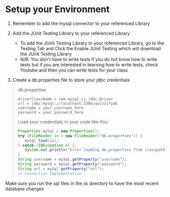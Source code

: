 # Setup your Environment

1. Remember to add the mysql connector to your referenced Library

2. Add the JUnit Testing Library to your referenced Library

    - To add the JUnit Testing Library to your referenced Library, go to the Testing Tab and Click the Enable JUnit Testing which will download the JUnit Testing Library
    - N/B: You don't have to write tests if you do not know how to write tests but if you are interested in learning how to write tests, check Youtube and then you can write tests for your class

3. Create a db.properties file to store your jdbc credentials

 > db.properties
 >
 > ```properties
 >driverClassName = com.mysql.cj.jdbc.Driver
 >url = jdbc:mysql://localhost:3306/quizzifydb
 >username = your_username_here
 >password = your_password_here
 >```
>
 >Load your credentials in your code like this:
 >
 >```java
 >Properties mySql = new Properties();
 >try (FileReader in = new FileReader("db.properties")) {
 >    mySql.load(in);
 >} catch (IOException e) {
 >    System.out.println("Error loading db.properties from classpath." + e);
 >}
 >String username = mySql.getProperty("username");
 >String password = mySql.getProperty("password");        
 >String url = mySql.getProperty("url");
 >// Connection Implementation
 >```

Make sure you run the sql files in the `db` directory to have the most recent database changes
